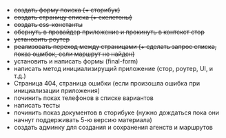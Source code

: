 - ~~создать форму поиска (+ сторибук)~~
- ~~создать страницу списка (+ скелетоны)~~
- ~~создать css-константы~~
- ~~обернуть в провайдер приложение и прокинуть в контекст стор~~
- ~~установить роутер~~
- ~~реализовать переход между страницами (+ сделать запрос списка, показ ошибок, если маршрут не найден)~~
- установить и написать формы (final-form)
- написать метод инициализирущий приложение (стор, роутер, UI, и т.д.)
- Страница 404, страница ошибки (если произошла ошибка при инициализации приложения)
- починить поках телефонов в списке вариантов
- написать тесты
- починить показ документов в сторибуке (нужно дождаться пока они начнут поддерживать 5-ю версию материала) 
- создать админку для создания и сохранения агенств и маршрутов